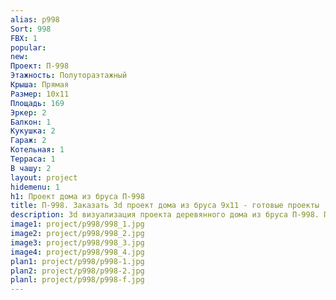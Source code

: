 ```yaml
---
alias: p998
Sort: 998
FBX: 1
popular: 
new: 
Проект: П-998
Этажность: Полутораэтажный
Крыша: Прямая
Размер: 10х11
Площадь: 169
Эркер: 2
Балкон: 1
Кукушка: 2
Гараж: 2
Котельная: 1
Терраса: 1
В чашу: 2
layout: project
hidemenu: 1
h1: Проект дома из бруса П-998
title: П-998. Заказать 3d проект дома из бруса 9х11 - готовые проекты
description: 3d визуализация проекта деревянного дома из бруса П-998. Площадь 169 м2, размер 9х11. Вы можете внести любые изменения в проект.
image1: project/p998/998_1.jpg
image2: project/p998/998_2.jpg
image3: project/p998/998_3.jpg
image4: project/p998/998_4.jpg
plan1: project/p998/p998-1.jpg
plan2: project/p998/p998-2.jpg
planl: project/p998/p998-f.jpg
---
```


